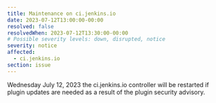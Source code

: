 ```yaml
---
title: Maintenance on ci.jenkins.io
date: 2023-07-12T13:00:00-00:00
resolved: false
resolvedWhen: 2023-07-12T13:30:00-00:00
# Possible severity levels: down, disrupted, notice
severity: notice
affected:
  - ci.jenkins.io
section: issue
---
```


Wednesday July 12, 2023 the ci.jenkins.io controller will be restarted if plugin updates are needed as a result of the plugin security advisory.
